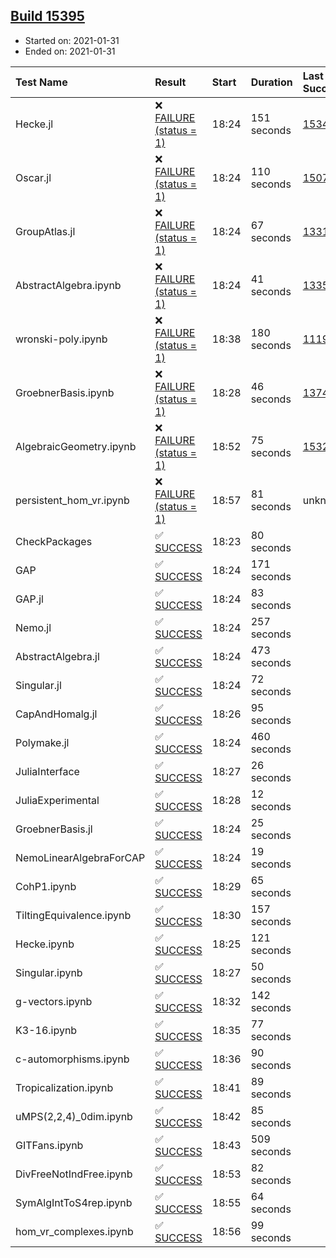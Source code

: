 ## [Build 15395](https://oscarci.mathematik.uni-kl.de/job/oscar/15395/)

* Started on: 2021-01-31
* Ended on: 2021-01-31

| Test Name    | Result | Start | Duration | Last Success | First Failure |
|:-------------|:-------|:------|:---------|:-------------|:--------------|
| Hecke.jl | ❌ [FAILURE (status = 1)](https://oscarci.mathematik.uni-kl.de/job/oscar/15395/artifact/logs/build-15395/Hecke.jl.log) | 18:24 | 151 seconds | [15344](https://oscarci.mathematik.uni-kl.de/job/oscar/15344/) | [15348](https://oscarci.mathematik.uni-kl.de/job/oscar/15348/) |
| Oscar.jl | ❌ [FAILURE (status = 1)](https://oscarci.mathematik.uni-kl.de/job/oscar/15395/artifact/logs/build-15395/Oscar.jl.log) | 18:24 | 110 seconds | [15079](https://oscarci.mathematik.uni-kl.de/job/oscar/15079/) | [15080](https://oscarci.mathematik.uni-kl.de/job/oscar/15080/) |
| GroupAtlas.jl | ❌ [FAILURE (status = 1)](https://oscarci.mathematik.uni-kl.de/job/oscar/15395/artifact/logs/build-15395/GroupAtlas.jl.log) | 18:24 | 67 seconds | [13311](https://oscarci.mathematik.uni-kl.de/job/oscar/13311/) | [13312](https://oscarci.mathematik.uni-kl.de/job/oscar/13312/) |
| AbstractAlgebra.ipynb | ❌ [FAILURE (status = 1)](https://oscarci.mathematik.uni-kl.de/job/oscar/15395/artifact/logs/build-15395/AbstractAlgebra.ipynb.log) | 18:24 | 41 seconds | [13355](https://oscarci.mathematik.uni-kl.de/job/oscar/13355/) | [13356](https://oscarci.mathematik.uni-kl.de/job/oscar/13356/) |
| wronski-poly.ipynb | ❌ [FAILURE (status = 1)](https://oscarci.mathematik.uni-kl.de/job/oscar/15395/artifact/logs/build-15395/wronski-poly.ipynb.log) | 18:38 | 180 seconds | [11192](https://oscarci.mathematik.uni-kl.de/job/oscar/11192/) | [11193](https://oscarci.mathematik.uni-kl.de/job/oscar/11193/) |
| GroebnerBasis.ipynb | ❌ [FAILURE (status = 1)](https://oscarci.mathematik.uni-kl.de/job/oscar/15395/artifact/logs/build-15395/GroebnerBasis.ipynb.log) | 18:28 | 46 seconds | [13748](https://oscarci.mathematik.uni-kl.de/job/oscar/13748/) | [13749](https://oscarci.mathematik.uni-kl.de/job/oscar/13749/) |
| AlgebraicGeometry.ipynb | ❌ [FAILURE (status = 1)](https://oscarci.mathematik.uni-kl.de/job/oscar/15395/artifact/logs/build-15395/AlgebraicGeometry.ipynb.log) | 18:52 | 75 seconds | [15322](https://oscarci.mathematik.uni-kl.de/job/oscar/15322/) | [15323](https://oscarci.mathematik.uni-kl.de/job/oscar/15323/) |
| persistent_hom_vr.ipynb | ❌ [FAILURE (status = 1)](https://oscarci.mathematik.uni-kl.de/job/oscar/15395/artifact/logs/build-15395/persistent_hom_vr.ipynb.log) | 18:57 | 81 seconds | unknown | unknown |
| CheckPackages | ✅ [SUCCESS](https://oscarci.mathematik.uni-kl.de/job/oscar/15395/artifact/logs/build-15395/CheckPackages.log) | 18:23 | 80 seconds |  |  |
| GAP | ✅ [SUCCESS](https://oscarci.mathematik.uni-kl.de/job/oscar/15395/artifact/logs/build-15395/GAP.log) | 18:24 | 171 seconds |  |  |
| GAP.jl | ✅ [SUCCESS](https://oscarci.mathematik.uni-kl.de/job/oscar/15395/artifact/logs/build-15395/GAP.jl.log) | 18:24 | 83 seconds |  |  |
| Nemo.jl | ✅ [SUCCESS](https://oscarci.mathematik.uni-kl.de/job/oscar/15395/artifact/logs/build-15395/Nemo.jl.log) | 18:24 | 257 seconds |  |  |
| AbstractAlgebra.jl | ✅ [SUCCESS](https://oscarci.mathematik.uni-kl.de/job/oscar/15395/artifact/logs/build-15395/AbstractAlgebra.jl.log) | 18:24 | 473 seconds |  |  |
| Singular.jl | ✅ [SUCCESS](https://oscarci.mathematik.uni-kl.de/job/oscar/15395/artifact/logs/build-15395/Singular.jl.log) | 18:24 | 72 seconds |  |  |
| CapAndHomalg.jl | ✅ [SUCCESS](https://oscarci.mathematik.uni-kl.de/job/oscar/15395/artifact/logs/build-15395/CapAndHomalg.jl.log) | 18:26 | 95 seconds |  |  |
| Polymake.jl | ✅ [SUCCESS](https://oscarci.mathematik.uni-kl.de/job/oscar/15395/artifact/logs/build-15395/Polymake.jl.log) | 18:24 | 460 seconds |  |  |
| JuliaInterface | ✅ [SUCCESS](https://oscarci.mathematik.uni-kl.de/job/oscar/15395/artifact/logs/build-15395/JuliaInterface.log) | 18:27 | 26 seconds |  |  |
| JuliaExperimental | ✅ [SUCCESS](https://oscarci.mathematik.uni-kl.de/job/oscar/15395/artifact/logs/build-15395/JuliaExperimental.log) | 18:28 | 12 seconds |  |  |
| GroebnerBasis.jl | ✅ [SUCCESS](https://oscarci.mathematik.uni-kl.de/job/oscar/15395/artifact/logs/build-15395/GroebnerBasis.jl.log) | 18:24 | 25 seconds |  |  |
| NemoLinearAlgebraForCAP | ✅ [SUCCESS](https://oscarci.mathematik.uni-kl.de/job/oscar/15395/artifact/logs/build-15395/NemoLinearAlgebraForCAP.log) | 18:24 | 19 seconds |  |  |
| CohP1.ipynb | ✅ [SUCCESS](https://oscarci.mathematik.uni-kl.de/job/oscar/15395/artifact/logs/build-15395/CohP1.ipynb.log) | 18:29 | 65 seconds |  |  |
| TiltingEquivalence.ipynb | ✅ [SUCCESS](https://oscarci.mathematik.uni-kl.de/job/oscar/15395/artifact/logs/build-15395/TiltingEquivalence.ipynb.log) | 18:30 | 157 seconds |  |  |
| Hecke.ipynb | ✅ [SUCCESS](https://oscarci.mathematik.uni-kl.de/job/oscar/15395/artifact/logs/build-15395/Hecke.ipynb.log) | 18:25 | 121 seconds |  |  |
| Singular.ipynb | ✅ [SUCCESS](https://oscarci.mathematik.uni-kl.de/job/oscar/15395/artifact/logs/build-15395/Singular.ipynb.log) | 18:27 | 50 seconds |  |  |
| g-vectors.ipynb | ✅ [SUCCESS](https://oscarci.mathematik.uni-kl.de/job/oscar/15395/artifact/logs/build-15395/g-vectors.ipynb.log) | 18:32 | 142 seconds |  |  |
| K3-16.ipynb | ✅ [SUCCESS](https://oscarci.mathematik.uni-kl.de/job/oscar/15395/artifact/logs/build-15395/K3-16.ipynb.log) | 18:35 | 77 seconds |  |  |
| c-automorphisms.ipynb | ✅ [SUCCESS](https://oscarci.mathematik.uni-kl.de/job/oscar/15395/artifact/logs/build-15395/c-automorphisms.ipynb.log) | 18:36 | 90 seconds |  |  |
| Tropicalization.ipynb | ✅ [SUCCESS](https://oscarci.mathematik.uni-kl.de/job/oscar/15395/artifact/logs/build-15395/Tropicalization.ipynb.log) | 18:41 | 89 seconds |  |  |
| uMPS(2,2,4)_0dim.ipynb | ✅ [SUCCESS](https://oscarci.mathematik.uni-kl.de/job/oscar/15395/artifact/logs/build-15395/uMPS-2-2-4-_0dim.ipynb.log) | 18:42 | 85 seconds |  |  |
| GITFans.ipynb | ✅ [SUCCESS](https://oscarci.mathematik.uni-kl.de/job/oscar/15395/artifact/logs/build-15395/GITFans.ipynb.log) | 18:43 | 509 seconds |  |  |
| DivFreeNotIndFree.ipynb | ✅ [SUCCESS](https://oscarci.mathematik.uni-kl.de/job/oscar/15395/artifact/logs/build-15395/DivFreeNotIndFree.ipynb.log) | 18:53 | 82 seconds |  |  |
| SymAlgIntToS4rep.ipynb | ✅ [SUCCESS](https://oscarci.mathematik.uni-kl.de/job/oscar/15395/artifact/logs/build-15395/SymAlgIntToS4rep.ipynb.log) | 18:55 | 64 seconds |  |  |
| hom_vr_complexes.ipynb | ✅ [SUCCESS](https://oscarci.mathematik.uni-kl.de/job/oscar/15395/artifact/logs/build-15395/hom_vr_complexes.ipynb.log) | 18:56 | 99 seconds |  |  |
